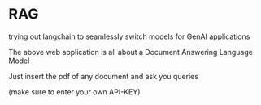# RAG
trying out langchain to seamlessly switch models for GenAI applications

The above web application is all about a Document Answering Language Model

Just insert the pdf of any document and ask you queries

(make sure to enter your own API-KEY)

